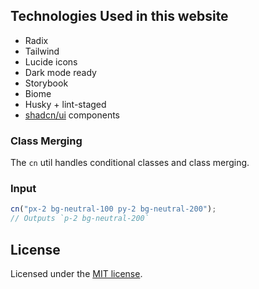 ## Technologies Used in this website

- Radix
- Tailwind 
- Lucide icons
- Dark mode ready
- Storybook
- Biome
- Husky + lint-staged
- [shadcn/ui](https://ui.shadcn.com/) components

### Class Merging

The `cn` util handles conditional classes and class merging.

### Input

```ts
cn("px-2 bg-neutral-100 py-2 bg-neutral-200");
// Outputs `p-2 bg-neutral-200`
```

## License

Licensed under the [MIT license](https://github.com/shadcn/ui/blob/main/LICENSE.md).
